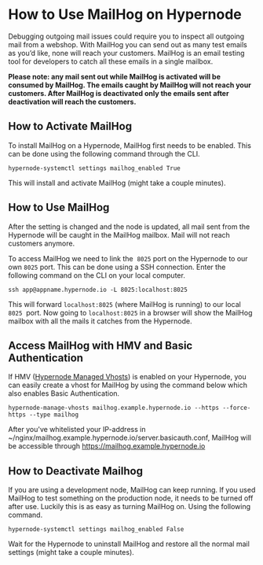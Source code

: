 <!-- source: https://support.hypernode.com/en/hypernode/tools/how-to-use-mailhog-on-hypernode/ -->
# How to Use MailHog on Hypernode

Debugging outgoing mail issues could require you to inspect all outgoing mail from a webshop. With MailHog you can send out as many test emails as you’d like, none will reach your customers. MailHog is an email testing tool for developers to catch all these emails in a single mailbox.

**Please note: any mail sent out while MailHog is activated will be consumed by MailHog. The emails caught by MailHog will not reach your customers. After MailHog is deactivated only the emails sent after deactivation will reach the customers.**


How to Activate MailHog
-----------------------

To install MailHog on a Hypernode, MailHog first needs to be enabled. This can be done using the following command through the CLI.

```nginx
hypernode-systemctl settings mailhog_enabled True
```
This will install and activate MailHog (might take a couple minutes).

How to Use MailHog
------------------

After the setting is changed and the node is updated, all mail sent from the Hypernode will be caught in the MailHog mailbox. Mail will not reach customers anymore.

To access MailHog we need to link the  `8025` port on the Hypernode to our own `8025` port. This can be done using a SSH connection. Enter the following command on the CLI on your local computer.

```nginx
ssh app@appname.hypernode.io -L 8025:localhost:8025
```
This will forward `localhost:8025` (where MailHog is running) to our local `8025`  port. Now going to `localhost:8025` in a browser will show the MailHog mailbox with all the mails it catches from the Hypernode.

Access MailHog with HMV and Basic Authentication
------------------------------------------------

If HMV ([Hypernode Managed Vhosts](https://support.hypernode.com/en/hypernode/nginx/hypernode-managed-vhosts)) is enabled on your Hypernode, you can easily create a vhost for MailHog by using the command below which also enables Basic Authentication.

```nginx
hypernode-manage-vhosts mailhog.example.hypernode.io --https --force-https --type mailhog
```
After you've whitelisted your IP-address in ~/nginx/mailhog.example.hypernode.io/server.basicauth.conf, MailHog will be accessible through <https://mailhog.example.hypernode.io>

How to Deactivate Mailhog
-------------------------

If you are using a development node, MailHog can keep running. If you used MailHog to test something on the production node, it needs to be turned off after use. Luckily this is as easy as turning MailHog on. Using the following command.

```nginx
hypernode-systemctl settings mailhog_enabled False
```
Wait for the Hypernode to uninstall MailHog and restore all the normal mail settings (might take a couple minutes).
